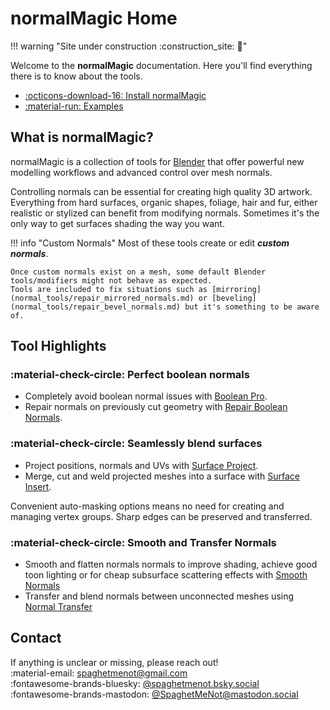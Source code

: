 # normalMagic Home

!!! warning "Site under construction :construction_site: :construction:"

Welcome to the **normalMagic** documentation. Here you'll find everything there is to know about the tools.



<div class="grid cards" markdown>

- [:octicons-download-16: Install normalMagic](install.md)
- [:material-run: Examples](examples.md)

</div>

## What is normalMagic?
normalMagic is a collection of tools for [Blender](https://www.blender.org/) that offer powerful new modelling workflows and advanced control over mesh normals.

Controlling normals can be essential for creating high quality 3D artwork. Everything from hard surfaces, organic shapes, foliage, hair and fur, either realistic or stylized can benefit from modifying normals. Sometimes it's the only way to get surfaces shading the way you want.

!!! info "Custom Normals"
    Most of these tools create or edit ***custom normals***.

    Once custom normals exist on a mesh, some default Blender tools/modifiers might not behave as expected. 
    Tools are included to fix situations such as [mirroring](normal_tools/repair_mirrored_normals.md) or [beveling](normal_tools/repair_bevel_normals.md) but it's something to be aware of.

## Tool Highlights

### :material-check-circle: **Perfect boolean normals**

- Completely avoid boolean normal issues with [Boolean Pro](mesh_tools/boolean_pro.md).
- Repair normals on previously cut geometry with [Repair Boolean Normals](normal_tools/repair_boolean_normals.md).

### :material-check-circle: **Seamlessly blend surfaces**

- Project positions, normals and UVs with [Surface Project](mesh_tools/surface_project.md).
- Merge, cut and weld projected meshes into a surface with [Surface Insert](mesh_tools/surface_insert.md).

Convenient auto-masking options means no need for creating and managing vertex groups. Sharp edges can be preserved and transferred.

### :material-check-circle: **Smooth and Transfer Normals**

- Smooth and flatten normals normals to improve shading, achieve good toon lighting or for cheap subsurface scattering effects with [Smooth Normals](normal_tools/smooth_normals.md)
- Transfer and blend normals between unconnected meshes using [Normal Transfer](./normal_tools/normal_transfer.md)



## Contact

If anything is unclear or missing, please reach out!  
:material-email: <spaghetmenot@gmail.com>  
:fontawesome-brands-bluesky: [@spaghetmenot.bsky.social](https://bsky.app/profile/spaghetmenot.bsky.social)  
:fontawesome-brands-mastodon: [@SpaghetMeNot@mastodon.social](https://mastodon.social/@SpaghetMeNot)